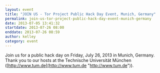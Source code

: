 ```yaml
---
layout: event
title: "JOIN US - Tor Project Public Hack Day Event, Munich, Germany"
permalink: join-us-tor-project-public-hack-day-event-munich-germany
date: 2013-07-05 13:41:32
startdate: 2013-07-26 08:00
enddate: 2013-07-26 08:59
author: kelley
category: event
---
```


Join us for a public hack day on Friday, July 26, 2013 in Munich, Germany. Thank you to our hosts at the Technische Universität München ([http://www.tum.de](http://www.tum.de "http://www.tum.de")).
